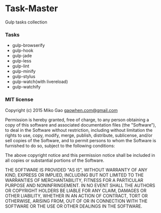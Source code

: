 # Task-Master

Gulp tasks collection

### Tasks

* gulp-browserify
* gulp-hook
* gulp-jade
* gulp-less
* gulp-lint
* gulp-minify
* gulp-stylus
* gulp-watch(with livereload)
* gulp-watchify

### MIT license

Copyright (c) 2015 Miko Gao <gaowhen.com@gmail.com>

Permission is hereby granted, free of charge, to any person obtaining a copy of this software and associated documentation files (the "Software"), to deal in the Software without restriction, including without limitation the rights to use, copy, modify, merge, publish, distribute, sublicense, and/or sell copies of the Software, and to permit persons to whom the Software is furnished to do so, subject to the following conditions:

The above copyright notice and this permission notice shall be included in all copies or substantial portions of the Software.

THE SOFTWARE IS PROVIDED "AS IS", WITHOUT WARRANTY OF ANY KIND, EXPRESS OR IMPLIED, INCLUDING BUT NOT LIMITED TO THE WARRANTIES OF MERCHANTABILITY, FITNESS FOR A PARTICULAR PURPOSE AND NONINFRINGEMENT. IN NO EVENT SHALL THE AUTHORS OR COPYRIGHT HOLDERS BE LIABLE FOR ANY CLAIM, DAMAGES OR OTHER LIABILITY, WHETHER IN AN ACTION OF CONTRACT, TORT OR OTHERWISE, ARISING FROM, OUT OF OR IN CONNECTION WITH THE SOFTWARE OR THE USE OR OTHER DEALINGS IN THE SOFTWARE.
